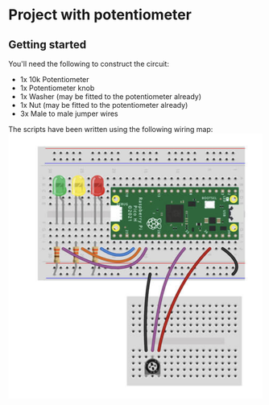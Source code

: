 # Project with potentiometer

## Getting started

You'll need the following to construct the circuit:

- 1x 10k Potentiometer
- 1x Potentiometer knob
- 1x Washer (may be fitted to the potentiometer already)
- 1x Nut (may be fitted to the potentiometer already)
- 3x Male to male jumper wires

The scripts have been written using the following wiring map:
![Potentiometer wiring map](../screenshots/potentiometer_wiring_map.png)
